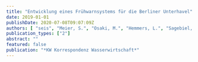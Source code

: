 ```yaml
---
title: "Entwicklung eines Frühwarnsystems für die Berliner Unterhavel"
date: 2019-01-01
publishDate: 2020-07-08T09:07:09Z
authors: [ "seis", "Meier, S.", "Osaki, M.", "Hemmers, L.", "Sagebiel, D.", "Hoppe, S.", "Köhler, A.", "Gnirß, R.", "rouault", "Szewzyk, R. G." ]
publication_types: ["2"]
abstract: ""
featured: false
publication: "*KW Korrespondenz Wasserwirtschaft*"
---
```


